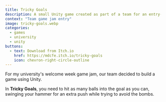 ```yaml
---
title: Tricky Goals
description: A small Unity game created as part of a team for an entry-level game jam.
context: "Team game jam entry"
image: tricky-goals.webp
categories:
  - games
  - university
  - unity
buttons:
  - text: Download from Itch.io
    href: https://mdcfe.itch.io/tricky-goals
    icon: chevron-right-circle-outline
---
```


For my university's welcome week game jam, our team decided to build a game using Unity.

In **Tricky Goals**, you need to hit as many balls into the goal as you can, swinging your hammer for an extra push while trying to avoid the bombs.
